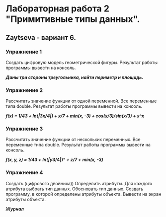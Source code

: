 # Лабораторная работа 2 "Примитивные типы данных".
## Zaytseva - вариант 6.

### Упражнение 1
Создать цифровую модель геометрической фигуры. Результат работы программы вывести на консоль.

***Даны три стороны треугольника, найти периметр и площадь.***

### Упражнение 2
Рассчитать значение функции от одной переменной. Все переменные типа double. Результат работы
программы вывести на консоль.

***f(x) = 1/43 + ln(|3x/4|) + x/7 + min(x, -3) + cos(x/3)/sin(x/3) + x^x***

### Упражнение 3
Рассчитать значение функции от нескольких переменных. Все переменные типа double. Результат
работы программы вывести на консоль.

***f(x, y, z) = 1/43 +*** ***ln(|y*3/4|)*** ***+ z/7 +*** ***min(x, -3)***

### Упражнение 4
Создать (цифрового двойника)) Определить атрибуты. Для каждого атрибута выбрать тип данных.
Обосновать тип данных. Создать программу, в которой определены атрибуты объекта. Вывести на экран атрибуты объекта.

***Журнал***
